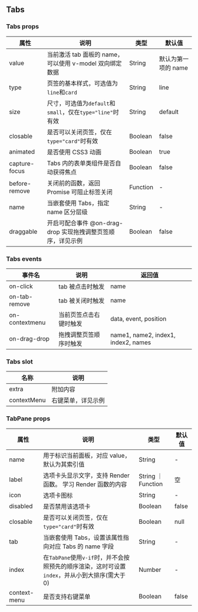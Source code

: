 ## Tabs

### Tabs props

属性 | 说明 | 类型 | 默认值
--- | --- | --- | ---
value | 当前激活 tab 面板的 name，可以使用 v-model 双向绑定数据 | String | 默认为第一项的 name
type | 页签的基本样式，可选值为`line`和`card` | String | line
size | 尺寸，可选值为`default`和`small`，仅在`type="line"`时有效 | String | default
closable | 是否可以关闭页签，仅在`type="card"`时有效 | Boolean | false
animated | 是否使用 CSS3 动画 | Boolean | true
capture-focus | Tabs 内的表单类组件是否自动获得焦点 | Boolean | false
before-remove | 关闭前的函数，返回 Promise 可阻止标签关闭 | Function | -
name | 当嵌套使用 Tabs，指定 name 区分层级 | String | -
draggable | 开启可配合事件 @on-drag-drop 实现拖拽调整页签顺序，详见示例 | Boolean | false

### Tabs events

事件名 | 说明 | 返回值
--- | --- | ---
on-click | tab 被点击时触发 | name
on-tab-remove | tab 被关闭时触发 | name
on-contextmenu | 当前页签点击右键时触发 | data, event, position
on-drag-drop | 拖拽调整页签顺序时触发 | name1, name2, index1, index2, names

### Tabs slot

名称 | 说明
--- | ---
extra | 附加内容
contextMenu | 右键菜单，详见示例

### TabPane props

属性 | 说明 | 类型 | 默认值
--- | --- | --- | ---
name | 用于标识当前面板，对应 value，默认为其索引值 | String | -
label | 选项卡头显示文字，支持 Render 函数。 学习 Render 函数的内容 | String ｜ Function | 空
icon | 选项卡图标 | String | -
disabled | 是否禁用该选项卡 | Boolean | false
closable | 是否可以关闭页签，仅在`type="card"`时有效 | Boolean | null
tab | 当嵌套使用 Tabs，设置该属性指向对应 Tabs 的 name 字段 | String | -
index | 在`TabPane`使用`v-if`时，并不会按照预先的顺序渲染，这时可设置`index`，并从小到大排序(需大于 0) | Number | -
context-menu | 是否支持右键菜单 | Boolean | false
